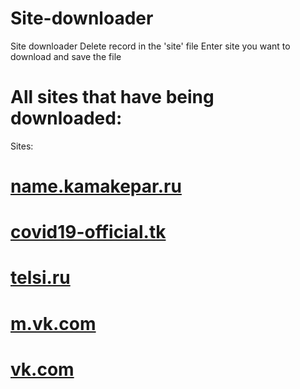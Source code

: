 # Site-downloader
Site downloader
Delete record in the 'site' file
Enter site you want to download and save the file

# All sites that have being downloaded:
Sites:
# [name.kamakepar.ru](https://kamakepar2029.github.io/Site-downloader/name.kamakepar.ru/)
# [covid19-official.tk](https://kamakepar2029.github.io/Site-downloader/covid19-official.tk/)
# [telsi.ru](https://kamakepar2029.github.io/Site-downloader/telsi.ru/)
# [m.vk.com](https://kamakepar2029.github.io/Site-downloader/m.vk.com/)
# [vk.com](https://kamakepar2029.github.io/Site-downloader/vk.com/)

